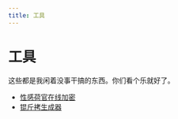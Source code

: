 ```yaml
---
title: 工具
---
```


# 工具

<vue-metadata author="swwind" time="2025-3-4"></vue-metadata>

这些都是我闲着没事干搞的东西。你们看个乐就好了。

- [性感荷官在线加密](/tools/x25519/)
- [锟斤拷生成器](/tools/kunjinkao/)
